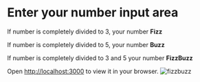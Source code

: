 <h1>Enter your number input area</h1>
<p>If number is completely divided to 3, your number <strong>Fizz</strong> </p>
<p>If number is completely divided to 5, your number <strong>Buzz</strong> </p>
<p>If number is completely divided to 3 and 5 your number <strong>FizzBuzz</strong> </p>

Open [http://localhost:3000](http://localhost:3000) to view it in your browser.
![fizzbuzz](https://user-images.githubusercontent.com/116573908/212447793-b882a74e-199d-4ec1-8376-78defbdfe310.png)
